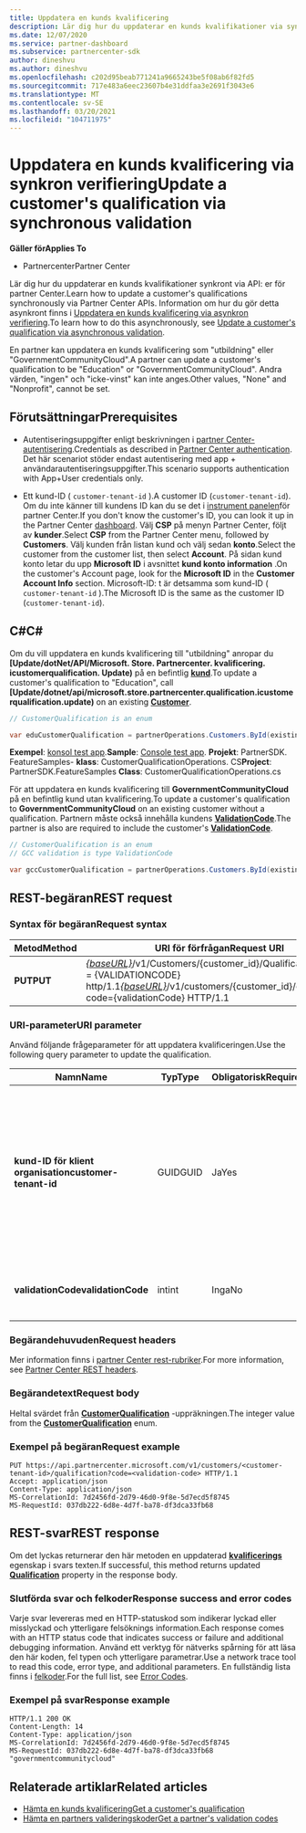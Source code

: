 ```yaml
---
title: Uppdatera en kunds kvalificering
description: Lär dig hur du uppdaterar en kunds kvalifikationer via synkron gallring eller först konsumentsajter, inklusive adressen som är kopplad till profilen.
ms.date: 12/07/2020
ms.service: partner-dashboard
ms.subservice: partnercenter-sdk
author: dineshvu
ms.author: dineshvu
ms.openlocfilehash: c202d95beab771241a9665243be5f08ab6f82fd5
ms.sourcegitcommit: 717e483a6eec23607b4e31ddfaa3e2691f3043e6
ms.translationtype: MT
ms.contentlocale: sv-SE
ms.lasthandoff: 03/20/2021
ms.locfileid: "104711975"
---
```

# <a name="update-a-customers-qualification-via-synchronous-validation"></a><span data-ttu-id="2761e-103">Uppdatera en kunds kvalificering via synkron verifiering</span><span class="sxs-lookup"><span data-stu-id="2761e-103">Update a customer's qualification via synchronous validation</span></span>

<span data-ttu-id="2761e-104">**Gäller för**</span><span class="sxs-lookup"><span data-stu-id="2761e-104">**Applies To**</span></span>

- <span data-ttu-id="2761e-105">Partnercenter</span><span class="sxs-lookup"><span data-stu-id="2761e-105">Partner Center</span></span>

<span data-ttu-id="2761e-106">Lär dig hur du uppdaterar en kunds kvalifikationer synkront via API: er för partner Center.</span><span class="sxs-lookup"><span data-stu-id="2761e-106">Learn how to update a customer's qualifications synchronously via Partner Center APIs.</span></span> <span data-ttu-id="2761e-107">Information om hur du gör detta asynkront finns i [Uppdatera en kunds kvalificering via asynkron verifiering](update-customer-qualification-asynchronous.md).</span><span class="sxs-lookup"><span data-stu-id="2761e-107">To learn how to do this asynchronously, see [Update a customer's qualification via asynchronous validation](update-customer-qualification-asynchronous.md).</span></span>

<span data-ttu-id="2761e-108">En partner kan uppdatera en kunds kvalificering som "utbildning" eller "GovernmentCommunityCloud".</span><span class="sxs-lookup"><span data-stu-id="2761e-108">A partner can update a customer's qualification to be "Education" or "GovernmentCommunityCloud".</span></span> <span data-ttu-id="2761e-109">Andra värden, "ingen" och "icke-vinst" kan inte anges.</span><span class="sxs-lookup"><span data-stu-id="2761e-109">Other values, "None" and "Nonprofit", cannot be set.</span></span>

## <a name="prerequisites"></a><span data-ttu-id="2761e-110">Förutsättningar</span><span class="sxs-lookup"><span data-stu-id="2761e-110">Prerequisites</span></span>

- <span data-ttu-id="2761e-111">Autentiseringsuppgifter enligt beskrivningen i [partner Center-autentisering](partner-center-authentication.md).</span><span class="sxs-lookup"><span data-stu-id="2761e-111">Credentials as described in [Partner Center authentication](partner-center-authentication.md).</span></span> <span data-ttu-id="2761e-112">Det här scenariot stöder endast autentisering med app + användarautentiseringsuppgifter.</span><span class="sxs-lookup"><span data-stu-id="2761e-112">This scenario supports authentication with App+User credentials only.</span></span>

- <span data-ttu-id="2761e-113">Ett kund-ID ( `customer-tenant-id` ).</span><span class="sxs-lookup"><span data-stu-id="2761e-113">A customer ID (`customer-tenant-id`).</span></span> <span data-ttu-id="2761e-114">Om du inte känner till kundens ID kan du se det i [instrument panelen](https://partner.microsoft.com/dashboard)för partner Center.</span><span class="sxs-lookup"><span data-stu-id="2761e-114">If you don't know the customer's ID, you can look it up in the Partner Center [dashboard](https://partner.microsoft.com/dashboard).</span></span> <span data-ttu-id="2761e-115">Välj **CSP** på menyn Partner Center, följt av **kunder**.</span><span class="sxs-lookup"><span data-stu-id="2761e-115">Select **CSP** from the Partner Center menu, followed by **Customers**.</span></span> <span data-ttu-id="2761e-116">Välj kunden från listan kund och välj sedan **konto**.</span><span class="sxs-lookup"><span data-stu-id="2761e-116">Select the customer from the customer list, then select **Account**.</span></span> <span data-ttu-id="2761e-117">På sidan kund konto letar du upp **Microsoft ID** i avsnittet **kund konto information** .</span><span class="sxs-lookup"><span data-stu-id="2761e-117">On the customer's Account page, look for the **Microsoft ID** in the **Customer Account Info** section.</span></span> <span data-ttu-id="2761e-118">Microsoft-ID: t är detsamma som kund-ID ( `customer-tenant-id` ).</span><span class="sxs-lookup"><span data-stu-id="2761e-118">The Microsoft ID is the same as the customer ID  (`customer-tenant-id`).</span></span>

## <a name="c"></a><span data-ttu-id="2761e-119">C\#</span><span class="sxs-lookup"><span data-stu-id="2761e-119">C\#</span></span>

<span data-ttu-id="2761e-120">Om du vill uppdatera en kunds kvalificering till "utbildning" anropar du **[Update/dotNet/API/Microsoft. Store. Partnercenter. kvalificering. icustomerqualification. Update)** på en befintlig  [**kund**](/dotnet/api/microsoft.store.partnercenter.models.customers.customer).</span><span class="sxs-lookup"><span data-stu-id="2761e-120">To update a customer's qualification to "Education", call **[Update/dotnet/api/microsoft.store.partnercenter.qualification.icustomerqualification.update)** on an existing  [**Customer**](/dotnet/api/microsoft.store.partnercenter.models.customers.customer).</span></span>

``` csharp
// CustomerQualification is an enum

var eduCustomerQualification = partnerOperations.Customers.ById(existingCustomer.Id).Qualification.Update(CustomerQualification.Education);
```

<span data-ttu-id="2761e-121">**Exempel**: [konsol test app](console-test-app.md).</span><span class="sxs-lookup"><span data-stu-id="2761e-121">**Sample**: [Console test app](console-test-app.md).</span></span> <span data-ttu-id="2761e-122">**Projekt**: PartnerSDK. FeatureSamples- **klass**: CustomerQualificationOperations. CS</span><span class="sxs-lookup"><span data-stu-id="2761e-122">**Project**: PartnerSDK.FeatureSamples **Class**: CustomerQualificationOperations.cs</span></span>

<span data-ttu-id="2761e-123">För att uppdatera en kunds kvalificering till **GovernmentCommunityCloud** på en befintlig kund utan kvalificering.</span><span class="sxs-lookup"><span data-stu-id="2761e-123">To update a customer's qualification to **GovernmentCommunityCloud** on an existing customer without a qualification.</span></span>  <span data-ttu-id="2761e-124">Partnern måste också innehålla kundens [**ValidationCode**](utility-resources.md#validationcode).</span><span class="sxs-lookup"><span data-stu-id="2761e-124">The partner is also are required to include the customer's [**ValidationCode**](utility-resources.md#validationcode).</span></span>

``` csharp
// CustomerQualification is an enum
// GCC validation is type ValidationCode

var gccCustomerQualification = partnerOperations.Customers.ById(existingCustomer.Id).Qualification.Update(CustomerQualification.GovernmentCommunityCloud, gccValidation);
```

## <a name="rest-request"></a><span data-ttu-id="2761e-125">REST-begäran</span><span class="sxs-lookup"><span data-stu-id="2761e-125">REST request</span></span>

### <a name="request-syntax"></a><span data-ttu-id="2761e-126">Syntax för begäran</span><span class="sxs-lookup"><span data-stu-id="2761e-126">Request syntax</span></span>

| <span data-ttu-id="2761e-127">Metod</span><span class="sxs-lookup"><span data-stu-id="2761e-127">Method</span></span>  | <span data-ttu-id="2761e-128">URI för förfrågan</span><span class="sxs-lookup"><span data-stu-id="2761e-128">Request URI</span></span>                                                                                             |
|---------|---------------------------------------------------------------------------------------------------------|
| <span data-ttu-id="2761e-129">**PUT**</span><span class="sxs-lookup"><span data-stu-id="2761e-129">**PUT**</span></span> | <span data-ttu-id="2761e-130">[*{baseURL}*](partner-center-rest-urls.md)/v1/Customers/{customer_id}/Qualification? Code = {VALIDATIONCODE} http/1.1</span><span class="sxs-lookup"><span data-stu-id="2761e-130">[*{baseURL}*](partner-center-rest-urls.md)/v1/customers/{customer_id}/qualification?code={validationCode} HTTP/1.1</span></span> |

### <a name="uri-parameter"></a><span data-ttu-id="2761e-131">URI-parameter</span><span class="sxs-lookup"><span data-stu-id="2761e-131">URI parameter</span></span>

<span data-ttu-id="2761e-132">Använd följande frågeparameter för att uppdatera kvalificeringen.</span><span class="sxs-lookup"><span data-stu-id="2761e-132">Use the following query parameter to update the qualification.</span></span>

| <span data-ttu-id="2761e-133">Namn</span><span class="sxs-lookup"><span data-stu-id="2761e-133">Name</span></span>                   | <span data-ttu-id="2761e-134">Typ</span><span class="sxs-lookup"><span data-stu-id="2761e-134">Type</span></span> | <span data-ttu-id="2761e-135">Obligatorisk</span><span class="sxs-lookup"><span data-stu-id="2761e-135">Required</span></span> | <span data-ttu-id="2761e-136">Beskrivning</span><span class="sxs-lookup"><span data-stu-id="2761e-136">Description</span></span>                                                                                                                                            |
|------------------------|------|----------|--------------------------------------------------------------------------------------------------------------------------------------------------------|
| <span data-ttu-id="2761e-137">**kund-ID för klient organisation**</span><span class="sxs-lookup"><span data-stu-id="2761e-137">**customer-tenant-id**</span></span> | <span data-ttu-id="2761e-138">GUID</span><span class="sxs-lookup"><span data-stu-id="2761e-138">GUID</span></span> | <span data-ttu-id="2761e-139">Ja</span><span class="sxs-lookup"><span data-stu-id="2761e-139">Yes</span></span>      | <span data-ttu-id="2761e-140">Värdet är ett GUID-formaterat **kund-Tenant-ID** som gör det möjligt för åter försäljaren att filtrera resultaten för en specifik kund som tillhör åter försäljaren.</span><span class="sxs-lookup"><span data-stu-id="2761e-140">The value is a GUID formatted **customer-tenant-id** that allows the reseller to filter the results for a given customer that belongs to the reseller.</span></span> |
| <span data-ttu-id="2761e-141">**validationCode**</span><span class="sxs-lookup"><span data-stu-id="2761e-141">**validationCode**</span></span>     | <span data-ttu-id="2761e-142">int</span><span class="sxs-lookup"><span data-stu-id="2761e-142">int</span></span>  | <span data-ttu-id="2761e-143">Inga</span><span class="sxs-lookup"><span data-stu-id="2761e-143">No</span></span>       | <span data-ttu-id="2761e-144">Krävs endast för Community-molnet för myndigheter.</span><span class="sxs-lookup"><span data-stu-id="2761e-144">Only needed for Government Community Cloud.</span></span>                                                                                                            |

### <a name="request-headers"></a><span data-ttu-id="2761e-145">Begärandehuvuden</span><span class="sxs-lookup"><span data-stu-id="2761e-145">Request headers</span></span>

<span data-ttu-id="2761e-146">Mer information finns i [partner Center rest-rubriker](headers.md).</span><span class="sxs-lookup"><span data-stu-id="2761e-146">For more information, see [Partner Center REST headers](headers.md).</span></span>

### <a name="request-body"></a><span data-ttu-id="2761e-147">Begärandetext</span><span class="sxs-lookup"><span data-stu-id="2761e-147">Request body</span></span>

<span data-ttu-id="2761e-148">Heltal svärdet från [**CustomerQualification**](/dotnet/api/microsoft.store.partnercenter.models.customers.customerqualification) -uppräkningen.</span><span class="sxs-lookup"><span data-stu-id="2761e-148">The integer value from the [**CustomerQualification**](/dotnet/api/microsoft.store.partnercenter.models.customers.customerqualification) enum.</span></span>

### <a name="request-example"></a><span data-ttu-id="2761e-149">Exempel på begäran</span><span class="sxs-lookup"><span data-stu-id="2761e-149">Request example</span></span>

```http
PUT https://api.partnercenter.microsoft.com/v1/customers/<customer-tenant-id>/qualification?code=<validation-code> HTTP/1.1
Accept: application/json
Content-Type: application/json
MS-CorrelationId: 7d2456fd-2d79-46d0-9f8e-5d7ecd5f8745
MS-RequestId: 037db222-6d8e-4d7f-ba78-df3dca33fb68

```

## <a name="rest-response"></a><span data-ttu-id="2761e-150">REST-svar</span><span class="sxs-lookup"><span data-stu-id="2761e-150">REST response</span></span>

<span data-ttu-id="2761e-151">Om det lyckas returnerar den här metoden en uppdaterad [**kvalificerings**](/dotnet/api/microsoft.store.partnercenter.customers.icustomer.qualification) egenskap i svars texten.</span><span class="sxs-lookup"><span data-stu-id="2761e-151">If successful, this method returns updated [**Qualification**](/dotnet/api/microsoft.store.partnercenter.customers.icustomer.qualification) property in the response body.</span></span>

### <a name="response-success-and-error-codes"></a><span data-ttu-id="2761e-152">Slutförda svar och felkoder</span><span class="sxs-lookup"><span data-stu-id="2761e-152">Response success and error codes</span></span>

<span data-ttu-id="2761e-153">Varje svar levereras med en HTTP-statuskod som indikerar lyckad eller misslyckad och ytterligare felsöknings information.</span><span class="sxs-lookup"><span data-stu-id="2761e-153">Each response comes with an HTTP status code that indicates success or failure and additional debugging information.</span></span> <span data-ttu-id="2761e-154">Använd ett verktyg för nätverks spårning för att läsa den här koden, fel typen och ytterligare parametrar.</span><span class="sxs-lookup"><span data-stu-id="2761e-154">Use a network trace tool to read this code, error type, and additional parameters.</span></span> <span data-ttu-id="2761e-155">En fullständig lista finns i [felkoder](error-codes.md).</span><span class="sxs-lookup"><span data-stu-id="2761e-155">For the full list, see [Error Codes](error-codes.md).</span></span>

### <a name="response-example"></a><span data-ttu-id="2761e-156">Exempel på svar</span><span class="sxs-lookup"><span data-stu-id="2761e-156">Response example</span></span>

```http
HTTP/1.1 200 OK
Content-Length: 14
Content-Type: application/json
MS-CorrelationId: 7d2456fd-2d79-46d0-9f8e-5d7ecd5f8745
MS-RequestId: 037db222-6d8e-4d7f-ba78-df3dca33fb68
"governmentcommunitycloud"
```

## <a name="related-articles"></a><span data-ttu-id="2761e-157">Relaterade artiklar</span><span class="sxs-lookup"><span data-stu-id="2761e-157">Related articles</span></span>

- [<span data-ttu-id="2761e-158">Hämta en kunds kvalificering</span><span class="sxs-lookup"><span data-stu-id="2761e-158">Get a customer's qualification</span></span>](./get-customer-qualification-synchronous.md)
- [<span data-ttu-id="2761e-159">Hämta en partners valideringskoder</span><span class="sxs-lookup"><span data-stu-id="2761e-159">Get a partner's validation codes</span></span>](get-a-partner-s-validation-codes.md)